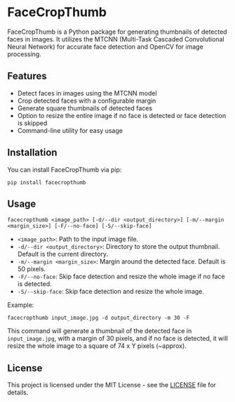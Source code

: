 # FaceCropThumb

FaceCropThumb is a Python package for generating thumbnails of detected faces in images. It utilizes the MTCNN (Multi-Task Cascaded Convolutional Neural Network) for accurate face detection and OpenCV for image processing.

## Features

- Detect faces in images using the MTCNN model
- Crop detected faces with a configurable margin
- Generate square thumbnails of detected faces
- Option to resize the entire image if no face is detected or face detection is skipped
- Command-line utility for easy usage

## Installation

You can install FaceCropThumb via pip:

```pip install facecropthumb```

## Usage

```facecropthumb <image_path> [-d/--dir <output_directory>] [-m/--margin <margin_size>] [-F/--no-face] [-S/--skip-face]```

- `<image_path>`: Path to the input image file.
- `-d/--dir <output_directory>`: Directory to store the output thumbnail. Default is the current directory.
- `-m/--margin <margin_size>`: Margin around the detected face. Default is 50 pixels.
- `-F/--no-face`: Skip face detection and resize the whole image if no face is detected.
- `-S/--skip-face`: Skip face detection and resize the whole image.

Example:

```facecropthumb input_image.jpg -d output_directory -m 30 -F```

This command will generate a thumbnail of the detected face in `input_image.jpg`, with a margin of 30 pixels, and if no face is detected, it will resize the whole image to a square of 74 x Y pixels (~approx).

## License

This project is licensed under the MIT License - see the [LICENSE](LICENSE) file for details.
